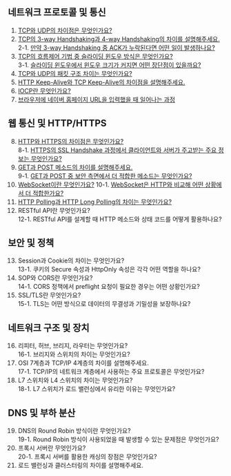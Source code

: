 ## 네트워크 프로토콜 및 통신

1. [TCP와 UDP의 차이점은 무엇인가요?](https://github.com/inflearn-cs-study/cs/tree/main/Network/NT_01)
2. [TCP의 3-way Handshaking과 4-way Handshaking의 차이를 설명해주세요.](https://github.com/inflearn-cs-study/cs/tree/main/Network/NT_02) <br>
2-1. [만약 3-way Handshaking 중 ACK가 누락된다면 어떤 일이 발생하나요?](https://github.com/inflearn-cs-study/cs/tree/main/Network/NT_02) 
3. [TCP의 흐름제어 기법 중 슬라이딩 윈도우 방식은 무엇인가요?](https://github.com/inflearn-cs-study/cs/tree/main/Network/NT_02) <br>
3-1. [슬라이딩 윈도우에서 윈도우 크기가 커지면 어떤 장단점이 있을까요?](https://github.com/inflearn-cs-study/cs/tree/main/Network/NT_02)
4. [TCP와 UDP의 패킷 구조 차이는 무엇인가요?](https://github.com/inflearn-cs-study/cs/tree/main/Network/NT_03)
5. [HTTP Keep-Alive와 TCP Keep-Alive의 차이점을 설명해주세요.](https://github.com/inflearn-cs-study/cs/tree/main/Network/NT_03)
6. [IOCP란 무엇인가요?](https://github.com/inflearn-cs-study/cs/tree/main/Network/NT_04) <br>
7. [브라우저에 네이버 홈페이지 URL을 입력했을 때 일어나는 과정](https://github.com/inflearn-cs-study/cs/tree/main/Network/NT_04) <br>

## 웹 통신 및 HTTP/HTTPS

8. [HTTP와 HTTPS의 차이점은 무엇인가요?](https://github.com/inflearn-cs-study/cs/tree/main/Network/NT_05)  
8-1. [HTTPS의 SSL Handshake 과정에서 클라이언트와 서버가 주고받는 주요 정보는 무엇인가요?](https://github.com/inflearn-cs-study/cs/tree/main/Network/NT_05)  
9. [GET과 POST 메소드의 차이를 설명해주세요.](https://github.com/inflearn-cs-study/cs/tree/main/Network/NT_05)  
9-1. [GET과 POST 중 보안 측면에서 더 적합한 메소드는 무엇인가요?](https://github.com/inflearn-cs-study/cs/tree/main/Network/NT_05)  
10. [WebSocket이란 무엇인가요?](https://github.com/inflearn-cs-study/cs/tree/main/Network/NT_06)
10-1. [WebSocket은 HTTP와 비교해 어떤 상황에서 더 적합한가요?](https://github.com/inflearn-cs-study/cs/tree/main/Network/NT_06)
11. [HTTP Polling과 HTTP Long Polling의 차이는 무엇인가요?](https://github.com/inflearn-cs-study/cs/tree/main/Network/NT_06) 
12. RESTful API란 무엇인가요?  
12-1. RESTful API를 설계할 때 HTTP 메소드와 상태 코드를 어떻게 활용하나요?  

## 보안 및 정책

13. Session과 Cookie의 차이는 무엇인가요?  
13-1. 쿠키의 Secure 속성과 HttpOnly 속성은 각각 어떤 역할을 하나요?  
14. SOP와 CORS란 무엇인가요?  
14-1. CORS 정책에서 preflight 요청이 필요한 경우는 어떤 상황인가요?  
15. SSL/TLS란 무엇인가요?  
15-1. TLS는 어떤 방식으로 데이터의 무결성과 기밀성을 보장하나요?  

## 네트워크 구조 및 장치

16. 리피터, 허브, 브리지, 라우터는 무엇인가요?  
16-1. 브리지와 스위치의 차이는 무엇인가요?  
17. OSI 7계층과 TCP/IP 4계층의 차이를 설명해주세요.  
17-1. TCP/IP의 네트워크 계층에서 사용하는 주요 프로토콜은 무엇인가요?  
18. L7 스위치와 L4 스위치의 차이는 무엇인가요?  
18-1. L7 스위치가 로드 밸런싱에서 유리한 이유는 무엇인가요?  

## DNS 및 부하 분산

19. DNS의 Round Robin 방식이란 무엇인가요?  
19-1. Round Robin 방식이 사용되었을 때 발생할 수 있는 문제점은 무엇인가요?  
20. 프록시 서버란 무엇인가요?  
20-1. 프록시 서버를 활용한 캐싱의 장점은 무엇인가요?  
21. 로드 밸런싱과 클러스터링의 차이를 설명해주세요.
